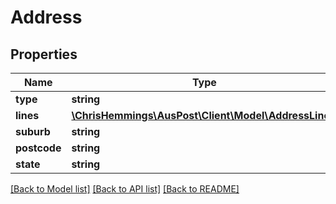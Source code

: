 # Address

## Properties
Name | Type | Description | Notes
------------ | ------------- | ------------- | -------------
**type** | **string** |  | [optional] 
**lines** | [**\ChrisHemmings\AusPost\Client\Model\AddressLine[]**](AddressLine.md) |  | [optional] 
**suburb** | **string** |  | [optional] 
**postcode** | **string** |  | [optional] 
**state** | **string** |  | [optional] 

[[Back to Model list]](../../README.md#documentation-for-models) [[Back to API list]](../../README.md#documentation-for-api-endpoints) [[Back to README]](../../README.md)

